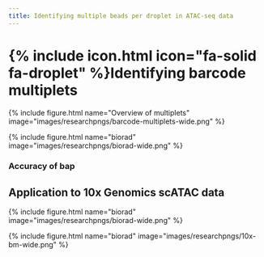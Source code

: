 ```yaml
---
title: Identifying multiple beads per droplet in ATAC-seq data
---
```


# {% include icon.html icon="fa-solid fa-droplet" %}Identifying barcode multiplets

{% include figure.html name="Overview of multiplets" image="images/researchpngs/barcode-multiplets-wide.png" %}


{% include figure.html name="biorad" image="images/researchpngs/biorad-wide.png" %}

### Accuracy of bap

## Application to 10x Genomics scATAC data

{% include figure.html name="biorad" image="images/researchpngs/biorad-wide.png" %}


{% include figure.html name="biorad" image="images/researchpngs/10x-bm-wide.png" %}
